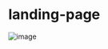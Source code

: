 # landing-page
![image](https://github.com/kathlynbergamo/landing-page/assets/114539651/f83bb519-8a98-43b3-bdf4-c9e61f1c0e49)
